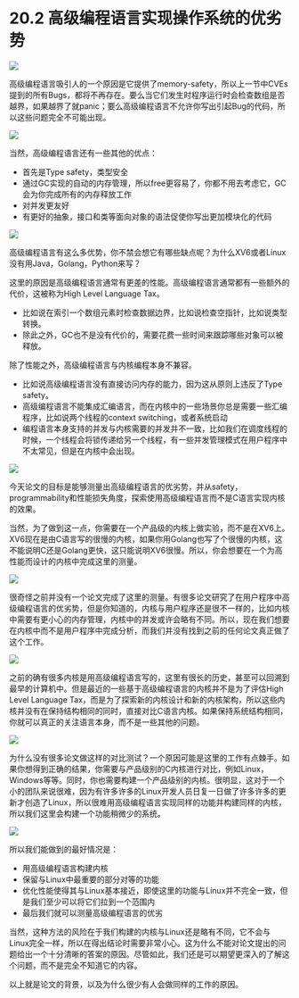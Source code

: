 # 20.2 高级编程语言实现操作系统的优劣势

![](../.gitbook/assets/image%20%28447%29.png)

高级编程语言吸引人的一个原因是它提供了memory-safety，所以上一节中CVEs提到的所有Bugs，都将不再存在。要么当它们发生时程序运行时会检查数组是否越界，如果越界了就panic；要么高级编程语言不允许你写出引起Bug的代码，所以这些问题完全不可能出现。

![](../.gitbook/assets/image%20%28298%29.png)

当然，高级编程语言还有一些其他的优点：

* 首先是Type safety，类型安全
* 通过GC实现的自动的内存管理，所以free更容易了，你都不用去考虑它，GC会为你完成所有的内存释放工作
* 对并发更友好
* 有更好的抽象，接口和类等面向对象的语法促使你写出更加模块化的代码

![](../.gitbook/assets/image%20%28370%29.png)

高级编程语言有这么多优势，你不禁会想它有哪些缺点呢？为什么XV6或者Linux没有用Java，Golang，Python来写？

这里的原因是高级编程语言通常有更差的性能。高级编程语言通常都有一些额外的代价，这被称为High Level Language Tax。

* 比如说在索引一个数组元素时检查数据边界，比如说检查空指针，比如说类型转换。
* 除此之外，GC也不是没有代价的，需要花费一些时间来跟踪哪些对象可以被释放。

除了性能之外，高级编程语言与内核编程本身不兼容。

* 比如说高级编程语言没有直接访问内存的能力，因为这从原则上违反了Type safety。
* 高级编程语言不能集成汇编语言，而在内核中的一些场景你总是需要一些汇编程序，比如说两个线程的context switching，或者系统启动
* 编程语言本身支持的并发与内核需要的并发并不一致，比如我们在调度线程的时候，一个线程会将锁传递给另一个线程，有一些并发管理模式在用户程序中不太常见，但是在内核中会出现。

![](../.gitbook/assets/image%20%28486%29.png)

今天论文的目标是能够测量出高级编程语言的优劣势，并从safety，programmability和性能损失角度，探索使用高级编程语言而不是C语言实现内核的效果。

当然，为了做到这一点，你需要在一个产品级的内核上做实验，而不是在XV6上。XV6现在是由C语言写的很慢的内核，如果你用Golang也写了个很慢的内核，这不能说明C还是Golang更快，这只能说明XV6很慢。所以，你会想要在一个为高性能而设计的内核中完成这里的测量。

![](../.gitbook/assets/image%20%28752%29.png)

很奇怪之前并没有一个论文完成了这里的测量。有很多论文研究了在用户程序中高级编程语言的优劣势，但是你知道的，内核与用户程序还是很不一样的，比如内核中需要有更小心的内存管理，内核中的并发或许会略有不同。所以，现在我们想要在内核中而不是用户程序中完成分析，而我们并没有找到之前的任何论文真正做了这个工作。

![](../.gitbook/assets/image%20%2831%29.png)

之前的确有很多内核是用高级编程语言写的，这里有很长的历史，甚至可以回溯到最早的计算机中。但是最近的一些基于高级编程语言的内核并不是为了评估High Level Language Tax，而是为了探索新的内核设计和新的内核架构，所以这些内核并没有在保持结构相同的同时，直接对比C语言内核。如果保持系统结构相同，你就可以真正的关注语言本身，而不是一些其他的问题。

![](../.gitbook/assets/image%20%28823%29.png)

为什么没有很多论文做这样的对比测试？一个原因可能是这里的工作有点棘手。如果你想得到正确的结果，你需要与产品级别的C内核进行对比，例如Linux，Windows等等。同时，你也需要构建一个产品级别的内核。很明显，这对于一个小的团队来说很难，因为有许多许多的Linux开发人员日复一日做了许多许多的更新才创造了Linux，所以很难用高级编程语言实现同样的功能并构建同样的内核，所以我们这里会构建一个功能稍微少的系统。

![](../.gitbook/assets/image%20%28836%29.png)

所以我们能做到的最好情况是：

* 用高级编程语言构建内核
* 保留与Linux中最重要的部分对等的功能
* 优化性能使得其与Linux基本接近，即使这里的功能与Linux并不完全一致，但是我们至少可以将它们拉到一个范围内
* 最后我们就可以测量高级编程语言的优劣

当然，这种方法的风险在于我们构建的内核与Linux还是略有不同，它不会与Linux完全一样，所以在得出结论时需要非常小心。这为什么不能对论文提出的问题给出一个十分清晰的答案的原因。尽管如此，我们还是可以期望更深入的了解这个问题，而不是完全不知道它的内容。

以上就是论文的背景，以及为什么很少有人会做同样的工作的原因。

